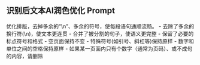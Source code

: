 ## 识别后文本AI润色优化 Prompt
优化排版，去掉多余的“\n”、多余的符号，使每段语句通顺流畅。
    - 去除了多余的换行符(\n)，使文本更连贯
    - 合并了被分割的句子，使语义更完整
    - 保留了必要的标点符号和格式
    - 空页面保持不变
    - 特殊符号(如引号、斜杠等)保持原样
    - 数字和单位之间的空格保持原样
    - 如果某一页面内只有个数字（通常为页码）、或不成句的内容，请删除
